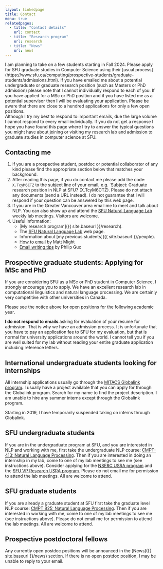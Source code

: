 ```yaml
---
layout: linkedpage
title: Contact
menu: true
relatedpages:
  - title: "Contact details"
    url: contact
  - title: "Research program"
    url: research
  - title: "News"
    url: news
---
```


<div class="alert alert-danger">
I am planning to take on a few students starting in Fall 2024. Please apply for SFU graduate studies in Computer Science using their [usual process](https://www.sfu.ca/computing/prospective-students/graduate-students/admissions.html). If you have emailed me about a potential undergraduate or graduate research position (such as Masters or PhD admission) please note that I cannot individually respond to each of you. If you have applied for a MSc or PhD position and if you have listed me as a potential supervisor then I will be evaluating your application. Please be aware that there are close to a hundred applications for only a few open positions.
</div>

<div class="alert alert-info">
Although I try my best to respond to important emails, due the large volume I cannot respond to every email individually. If you do not get a response I hope you have found this page where I try to answer the typical questions you might have about joining or visiting my research lab and admission to graduate studies in computer science at SFU.
</div>

## Contacting me

1. If you are a prospective student, postdoc or potential collaborator of any kind please find the appropriate section below that matches your background.
1. After reading this page, if you do contact me please add the code: `X.TcyM6CTZ` to the subject line of your email, e.g. `Subject: Graduate research position in NLP at SFU? (X.TcyM6CTZ). Please do not attach any documents (send a URL instead). I do not guarantee that I will respond if your question can be answered by this web page.
1. If you are in the Greater Vancouver area email me to meet and talk about NLP. You can also show up and attend the [SFU Natural Language Lab](http://natlang.cs.sfu.ca) weekly lab meetings. Visitors are welcome.
1. Useful information:
    * [My research program]({{ site.baseurl }}/research).
    * The [SFU Natural Language Lab](http://natlang.cs.sfu.ca) web page.
    * Information about [my previous students]({{ site.baseurl }}/people).
    * [How to email](http://matt.might.net/articles/how-to-email/) by Matt Might
    * [Email writing tips](http://www.pgbovine.net/email-tips.htm) by Philip Guo

## Prospective graduate students: Applying for MSc and PhD

If you are considering SFU as a MSc or PhD student in Computer Science, I strongly encourage you to apply. We have an excellent research lab in computational linguistics and natural language processing. We are certainly very competitive with other universities in Canada.

Please see the notice above for open positions for the following academic year.

**I do not respond to emails** asking for evaluation of your resume for admission. That is why we have an admission process. It is unfortunate that you have to pay an application fee to SFU for my evaluation, but that is normal for university applications around the world. I cannot tell you if you are well suited for my lab without reading your entire graduate application including reference letters.

## International undergraduate students looking for internships

All internship applications usually go through the [MITACS Globalink program](http://www.mitacs.ca/en/programs/globalink). I usually have a project available that you can apply for through the Globalink program. Search for my name to find the project description. I am unable to hire any summer interns except through the Globalink program.

Starting in 2019, I have temporarily suspended taking on interns through Globalink.

## SFU undergraduate students

If you are in the undergraduate program at SFU, and you are interested in NLP and working with me, first take the undergraduate NLP course: [CMPT-413: Natural Language Processing](http://anoopsarkar.github.io/nlp-class/). Then if you are interested in doing an internship in my lab, come to one of my lab meetings to see me (see instructions above). Consider applying for the [NSERC USRA program](http://www.nserc-crsng.gc.ca/Students-Etudiants/UG-PC/USRA-BRPC_eng.asp) and the [SFU VP Research USRA program](https://www.sfu.ca/dean-gradstudies/awards/undergraduate-awards/undergraduate-research-awards.html). Please do not email me for permission to attend the lab meetings. All are welcome to attend.

## SFU graduate students

If you are already a graduate student at SFU first take the graduate level NLP course: [CMPT 825: Natural Language Processing](http://anoopsarkar.github.io/nlp-class/). Then if you are interested in working with me, come to one of my lab meetings to see me (see instructions above). Please do not email me for permission to attend the lab meetings. All are welcome to attend.

## Prospective postdoctoral fellows

Any currently open postdoc positions will be announced in the [News]({{ site.baseurl }}/news) section. If there is no open postdoc position, I may be unable to reply to your email. 

